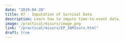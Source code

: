 ```yaml
---
date: "2019-04-28"
title: 07 - Imputation of Survival Data
description: Learn how to impute time-to-event data.
image: /practical/misurv/image.png
link: "/practical/misurv/EP_16MIsurv.html"
draft: true
---
```

